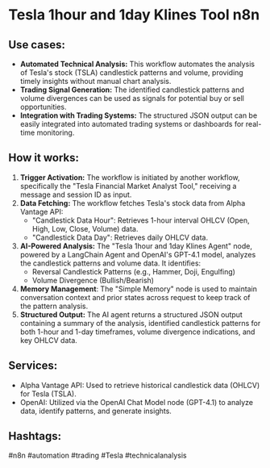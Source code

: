 # Tesla 1hour and 1day Klines Tool n8n

## Use cases:

- **Automated Technical Analysis:** This workflow automates the analysis of Tesla's stock (TSLA) candlestick patterns and volume, providing timely insights without manual chart analysis.
- **Trading Signal Generation:** The identified candlestick patterns and volume divergences can be used as signals for potential buy or sell opportunities.
- **Integration with Trading Systems:** The structured JSON output can be easily integrated into automated trading systems or dashboards for real-time monitoring.

## How it works:

1.  **Trigger Activation:** The workflow is initiated by another workflow, specifically the "Tesla Financial Market Analyst Tool," receiving a message and session ID as input.
2.  **Data Fetching:** The workflow fetches Tesla's stock data from Alpha Vantage API:
    *   "Candlestick Data Hour": Retrieves 1-hour interval OHLCV (Open, High, Low, Close, Volume) data.
    *   "Candlestick Data Day": Retrieves daily OHLCV data.
3.  **AI-Powered Analysis:** The "Tesla 1hour and 1day Klines Agent" node, powered by a LangChain Agent and OpenAI's GPT-4.1 model, analyzes the candlestick patterns and volume data. It identifies:
    *   Reversal Candlestick Patterns (e.g., Hammer, Doji, Engulfing)
    *   Volume Divergence (Bullish/Bearish)
4.  **Memory Management**: The "Simple Memory" node is used to maintain conversation context and prior states across request to keep track of the pattern analysis.
5.  **Structured Output:** The AI agent returns a structured JSON output containing a summary of the analysis, identified candlestick patterns for both 1-hour and 1-day timeframes, volume divergence indications, and key OHLCV data.

## Services:

*   Alpha Vantage API: Used to retrieve historical candlestick data (OHLCV) for Tesla (TSLA).
*   OpenAI: Utilized via the OpenAI Chat Model node (GPT-4.1) to analyze data, identify patterns, and generate insights.

## Hashtags:

#n8n #automation #trading #Tesla #technicalanalysis
